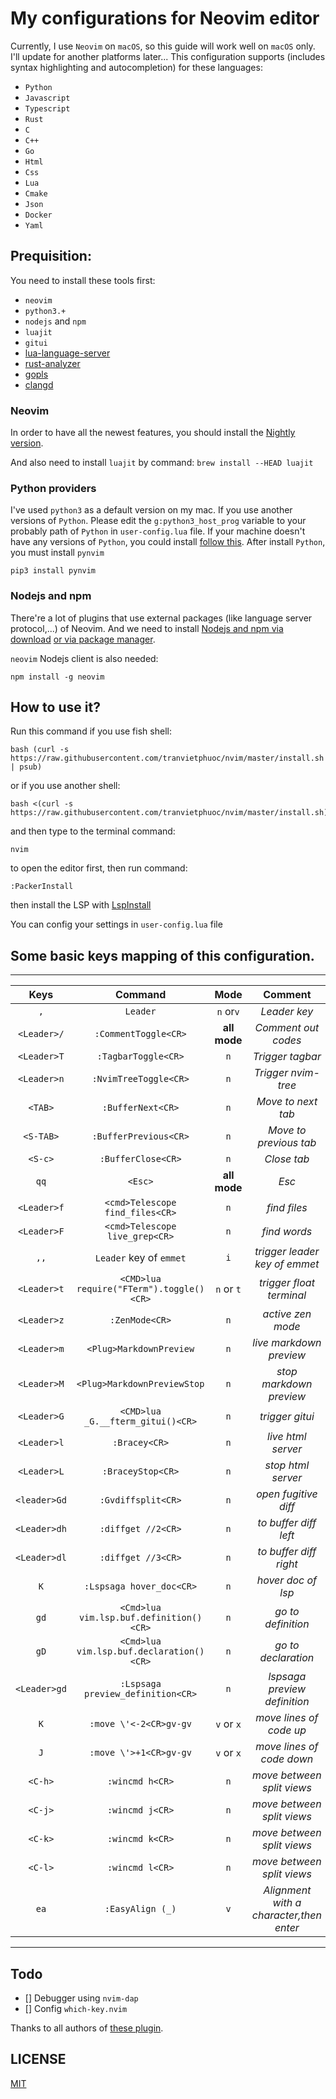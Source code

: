 # My configurations for Neovim editor

Currently, I use `Neovim` on `macOS`, so this guide will work well on `macOS` only. I'll update for another platforms later...
This configuration supports (includes syntax highlighting and autocompletion) for these languages:

- `Python`
- `Javascript`
- `Typescript`
- `Rust`
- `C`
- `C++`
- `Go`
- `Html`
- `Css`
- `Lua`
- `Cmake`
- `Json`
- `Docker`
- `Yaml`

## Prequisition:

You need to install these tools first:

- `neovim`
- `python3.+`
- `nodejs` and `npm`
- `luajit`
- `gitui`
- [lua-language-server](<https://github.com/sumneko/lua-language-server/wiki/Build-and-Run-(Standalone)>)
- [rust-analyzer](https://rust-analyzer.github.io/manual.html#rust-analyzer-language-server-binary)
- [gopls](https://github.com/golang/tools/blob/master/gopls/doc/vim.md)
- [clangd](https://clangd.llvm.org/installation.html)

### Neovim

In order to have all the newest features, you should install the [Nightly version](https://github.com/neovim/neovim/wiki/Installing-Neovim).

And also need to install `luajit` by command: `brew install --HEAD luajit`

### Python providers

I've used `python3` as a default version on my mac. If you use another versions of `Python`.
Please edit the `g:python3_host_prog` variable to your probably path of `Python` in `user-config.lua` file.
If your machine doesn't have any versions of `Python`, you could install [follow this](https://www.python.org/).
After install `Python`, you must install `pynvim`

```
pip3 install pynvim
```

### Nodejs and npm

There're a lot of plugins that use external packages (like language server protocol,...) of Neovim. And we need to install [Nodejs and npm via download](https://nodejs.org/en/download/)
[or via package manager](https://nodejs.org/en/download/package-manager/).

`neovim` Nodejs client is also needed:

```
npm install -g neovim
```

## How to use it?

Run this command if you use fish shell:

```
bash (curl -s https://raw.githubusercontent.com/tranvietphuoc/nvim/master/install.sh | psub)
```

or if you use another shell:

```
bash <(curl -s https://raw.githubusercontent.com/tranvietphuoc/nvim/master/install.sh)
```

and then type to the terminal command:

```
nvim
```

to open the editor first, then run command:

```
:PackerInstall

```

then install the LSP with [LspInstall](https://github.com/kabouzeid/nvim-lspinstall)


You can config your settings in `user-config.lua` file


## Some basic keys mapping of this configuration.

---

|     Keys     |                   Command               | Mode         | Comment                                  |
| :----------: | :--------------------------------------:|:------------:|:----------------------------------------:|
|     `,`      | `Leader`                                | `n` or`v`    | *Leader key*                             |
| `<Leader>/`  | `:CommentToggle<CR>`                    | **all mode** | *Comment out codes*                      |
| `<Leader>T`  | `:TagbarToggle<CR>`                     | `n`          | *Trigger tagbar*                         |
| `<Leader>n`  | `:NvimTreeToggle<CR>`                   | `n`          | *Trigger nvim-tree*                      |
|   `<TAB>`    | `:BufferNext<CR>`                       | `n`          | *Move to next tab*                       |
|  `<S-TAB>`   | `:BufferPrevious<CR>`                   | `n`          | *Move to previous tab*                   |
|   `<S-c>`    | `:BufferClose<CR>`                      | `n`          | *Close tab*                              |
|     `qq`     | `<Esc>`                                 | **all mode** | *Esc*                                    |
| `<Leader>f`  | `<cmd>Telescope find_files<CR>`         | `n`          | *find files*                             |
| `<Leader>F`  | `<cmd>Telescope live_grep<CR>`          | `n`          | *find words*                             |
|     `,,`     | `Leader` key of `emmet`                 | `i`          | *trigger leader key of emmet*            |
| `<Leader>t`  | `<CMD>lua require("FTerm").toggle()<CR>`| `n` or `t`   | *trigger float terminal*                 |
| `<Leader>z`  | `:ZenMode<CR>`                          | `n`          | *active zen mode*                        |
| `<Leader>m`  | `<Plug>MarkdownPreview`                 | `n`          | *live markdown preview*                  |
| `<Leader>M`  | `<Plug>MarkdownPreviewStop`             | `n`          | *stop markdown preview*                  |
| `<Leader>G`  | `<CMD>lua _G.__fterm_gitui()<CR>`       | `n`          | *trigger gitui*                          |
| `<Leader>l`  | `:Bracey<CR>`                           | `n`          | *live html server*                       |
| `<Leader>L`  | `:BraceyStop<CR>`                       | `n`          | *stop html server*                       |
| `<leader>Gd` | `:Gvdiffsplit<CR>`                      | `n`          | *open fugitive diff*                     |
| `<Leader>dh` | `:diffget //2<CR>`                      | `n`          | *to buffer diff left*                    |
| `<Leader>dl` | `:diffget //3<CR>`                      | `n`          | *to buffer diff right*                   |
| `K`          | `:Lspsaga hover_doc<CR>`                | `n`          | *hover doc of lsp*                       |
| `gd`         | `<Cmd>lua vim.lsp.buf.definition()<CR>` | `n`          | *go to definition*                       |
| `gD`         | `<Cmd>lua vim.lsp.buf.declaration()<CR>`| `n`          | *go to declaration*                      |
| `<Leader>gd` | `:Lspsaga preview_definition<CR>`       | `n`          | *lspsaga preview definition*             |
| `K`          | `:move \'<-2<CR>gv-gv`                  | `v` or `x`   | *move lines of code up*                  |
| `J`          | `:move \'>+1<CR>gv-gv`                  | `v` or `x`   | *move lines of code down*                |
| `<C-h>`      | `:wincmd h<CR>`                         | `n`          | *move between split views*               |
| `<C-j>`      | `:wincmd j<CR>`                         | `n`          | *move between split views*               |
| `<C-k>`      | `:wincmd k<CR>`                         | `n`          | *move between split views*               |
| `<C-l>`      | `:wincmd l<CR>`                         | `n`          | *move between split views*               |
| `ea`         | `:EasyAlign (_)`                        | `v`          | *Alignment with a character,then enter*  |



---

## Todo
- [] Debugger using `nvim-dap`
- [] Config `which-key.nvim`


Thanks to all authors of [these plugin](./lua/plugins.lua).


## LICENSE

[MIT](./LICENSE)
